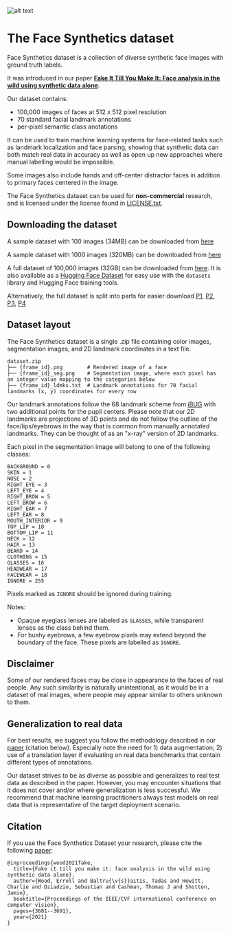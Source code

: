 ![alt text](docs/img/dataset_samples_2.jpg)

# The Face Synthetics dataset

Face Synthetics dataset is a collection of diverse synthetic face images with ground truth labels.

It was introduced in our paper [**Fake It Till You Make It: Face analysis in the wild using synthetic data alone**](https://microsoft.github.io/FaceSynthetics/).

Our dataset contains:
- 100,000 images of faces at 512 x 512 pixel resolution
- 70 standard facial landmark annotations
- per-pixel semantic class anotations

It can be used to train machine learning systems for face-related tasks such as landmark localization and face parsing, showing that synthetic data can both match real data in accuracy as well as open up new approaches where manual labelling would be impossible.

Some images also include hands and off-center distractor faces in addition to primary faces centered in the image.

The Face Synthetics dataset can be used for **non-commercial** research, and is licensed under the license found in [LICENSE.txt](LICENSE.txt).

## Downloading the dataset

A sample dataset with 100 images (34MB) can be downloaded from [here](https://facesyntheticspubwedata.blob.core.windows.net/iccv-2021/dataset_100.zip)

A sample dataset with 1000 images (320MB) can be downloaded from [here](https://facesyntheticspubwedata.blob.core.windows.net/iccv-2021/dataset_1000.zip)

A full dataset of 100,000 images (32GB) can be downloaded from [here](https://facesyntheticspubwedata.blob.core.windows.net/iccv-2021/dataset_100000.zip). It is also available as a [Hugging Face Dataset](https://huggingface.co/datasets/pcuenq/face_synthetics) for easy use with the `datasets` library and Hugging Face training tools.

Alternatively, the full dataset is split into parts for easier download [P1](https://facesyntheticspubwedata.blob.core.windows.net/iccv-2021/dataset_100000.zip.001), [P2](https://facesyntheticspubwedata.blob.core.windows.net/iccv-2021/dataset_100000.zip.002), [P3](https://facesyntheticspubwedata.blob.core.windows.net/iccv-2021/dataset_100000.zip.003), [P4](https://facesyntheticspubwedata.blob.core.windows.net/iccv-2021/dataset_100000.zip.004)

## Dataset layout

The Face Synthetics dataset is a single .zip file containing color images, segmentation images, and 2D landmark coordinates in a text file.

```
dataset.zip
├── {frame_id}.png        # Rendered image of a face
├── {frame_id}_seg.png    # Segmentation image, where each pixel has an integer value mapping to the categories below
├── {frame_id}_ldmks.txt  # Landmark annotations for 70 facial landmarks (x, y) coordinates for every row
```

Our landmark annotations follow the 68 landmark scheme from [iBUG](https://ibug.doc.ic.ac.uk/resources/300-W/) with two additional points for the pupil centers.
Please note that our 2D landmarks are projections of 3D points and do not follow the outline of the face/lips/eyebrows in the way that is common from manually annotated landmarks.
They can be thought of as an "x-ray" version of 2D landmarks.

Each pixel in the segmentation image will belong to one of the following classes:
```
BACKGROUND = 0
SKIN = 1
NOSE = 2
RIGHT_EYE = 3
LEFT_EYE = 4
RIGHT_BROW = 5
LEFT_BROW = 6
RIGHT_EAR = 7
LEFT_EAR = 8
MOUTH_INTERIOR = 9
TOP_LIP = 10
BOTTOM_LIP = 11
NECK = 12
HAIR = 13
BEARD = 14
CLOTHING = 15
GLASSES = 16
HEADWEAR = 17
FACEWEAR = 18
IGNORE = 255
```

Pixels marked as `IGNORE` should be ignored during training.

Notes:
* Opaque eyeglass lenses are labeled as `GLASSES`, while transparent lenses as the class behind them.
* For bushy eyebrows, a few eyebrow pixels may extend beyond the boundary of the face. These pixels are labelled as `IGNORE`.

## Disclaimer

Some of our rendered faces may be close in appearance to the faces of real people.  Any such similarity is naturally unintentional, as it would be in a dataset of real images, where people may appear similar to others unknown to them.


## Generalization to real data

For best results, we suggest you follow the methodology described in our [paper](https://arxiv.org/abs/2109.15102) (citation below). Especially note the need for 1) data augmentation; 2) use of a translation layer if evaluating on real data benchmarks that contain different types of annotations.

Our dataset strives to be as diverse as possible and generalizes to real test data as described in the paper. However, you may encounter situations that it does not cover and/or where generalization is less successful. We recommend that machine learning practitioners always test models on real data that is representative of the target deployment scenario.


## Citation

If you use the Face Synthetics Dataset your research, please cite the following [paper](https://arxiv.org/abs/2109.15102):


```
@inproceedings{wood2021fake,
  title={Fake it till you make it: face analysis in the wild using synthetic data alone},
  author={Wood, Erroll and Baltru{\v{s}}aitis, Tadas and Hewitt, Charlie and Dziadzio, Sebastian and Cashman, Thomas J and Shotton, Jamie},
  booktitle={Proceedings of the IEEE/CVF international conference on computer vision},
  pages={3681--3691},
  year={2021}
}
```
